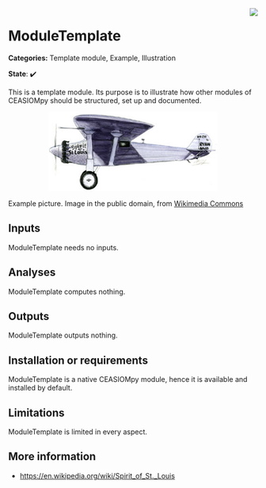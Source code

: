 
<img align="right" height="70" src="../../documents/logos/CEASIOMpy_banner_main.png">

# ModuleTemplate

**Categories:** Template module, Example, Illustration

**State**: :heavy_check_mark:

This is a template module. Its purpose is to illustrate how other modules of CEASIOMpy should be structured, set up and documented.

<p align="center">
<img height="160" src="files/Spirit_of_St._Louis.jpg">
</p>

Example picture. Image in the public domain, from [Wikimedia Commons](https://commons.wikimedia.org/wiki/File:Spirit_of_St._Louis.jpg)

## Inputs

ModuleTemplate needs no inputs.

## Analyses

ModuleTemplate computes nothing.

## Outputs

ModuleTemplate outputs nothing.

## Installation or requirements

ModuleTemplate is a native CEASIOMpy module, hence it is available and installed by default.

## Limitations

ModuleTemplate is limited in every aspect.

## More information


* <https://en.wikipedia.org/wiki/Spirit_of_St._Louis>
